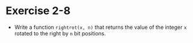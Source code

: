 # Exercise 2-8

- Write a function `rightrot(x, n)` that returns the value of the integer `x` rotated to the right by `n` bit positions.
